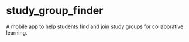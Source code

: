 # study_group_finder
A mobile app to help students find and join study groups for collaborative learning.
